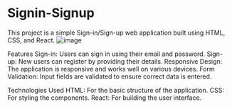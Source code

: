 # Signin-Signup
This project is a simple Sign-in/Sign-up web application built using HTML, CSS, and React.
![image](https://github.com/Sravanthi-Proddatoori/Signin-Signup/assets/118324864/ff9c6f4f-1985-464a-ba24-1a1b8238bd81)


Features
Sign-in: Users can sign in using their email and password.
Sign-up: New users can register by providing their details.
Responsive Design: The application is responsive and works well on various devices.
Form Validation: Input fields are validated to ensure correct data is entered.

Technologies Used
HTML: For the basic structure of the application.
CSS: For styling the components.
React: For building the user interface.
